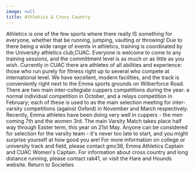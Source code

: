 ```yaml
---
image: null
title: Athletics & Cross Country
---
```


Athletics is one of the few sports where there really IS something for everyone, whether that be running, jumping, vaulting or throwing! Due to there being a wide range of events in athletics, training is coordinated by the University athletics club,CUAC. Everyone is welcome to come to any training sessions, and the committment level is as much or as little as you wish. Currently in CUAC there are athletes of all abilities and experience: those who run purely for fitness right up to several who compete at international level. We have excellent, modern facilities, and the track is conveniently right next to the Emma sports grounds on Wilberforce Road.
There are two main inter-collegiate cuppers competitions during the year: a normal individual competition in October, and a relays competition in February; each of these is used to as the main selection meeting for inter-varsity competitions (against Oxford) in November and March respectively. Recently, Emma athletes have been doing very well in cuppers - the men coming 7th and the women 3rd. The main Varsity Match takes place half way through Easter term, this year on 21st May. Anyone can be considered for selection for the varsity team - it's never too late to start, and you might surprise yourself at how good you are!
For more information on college or university track and field, please contact gmc36, Emma Athletics Captain and CUAC Women's Captain. For information about cross country and long distance running, please contact rak41, or visit the Hare and Hounds website.
Return to Societies